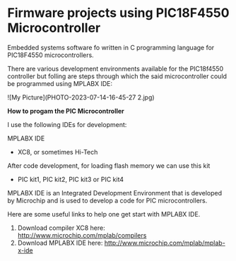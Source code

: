 Firmware projects using PIC18F4550 Microcontroller
==================================================

Embedded systems software fo written in C programming language for PIC18F4550 microcontrollers.

There are various development environments available for the PIC18f4550 controller but folling are steps through which the said microcontroller could be programmed using MPLABX IDE:

![My Picture](PHOTO-2023-07-14-16-45-27 2.jpg)

**How to progam the PIC Microcontroller**

I use the following IDEs for development:

MPLABX IDE

  - XC8, or sometimes Hi-Tech

After code development, for loading flash memory we can use this kit

  - PIC kit1, PIC kit2, PIC kit3 or PIC kit4

MPLABX IDE is an Integrated Development Environment that is developed by Microchip and is used to develop a code for PIC microcontrollers.

Here are some useful links to help one get start with MPLABX IDE.

  1. Download compiler XC8 here: http://www.microchip.com/mplab/compilers
  2. Download MPLABX IDE here: http://www.microchip.com/mplab/mplab-x-ide

